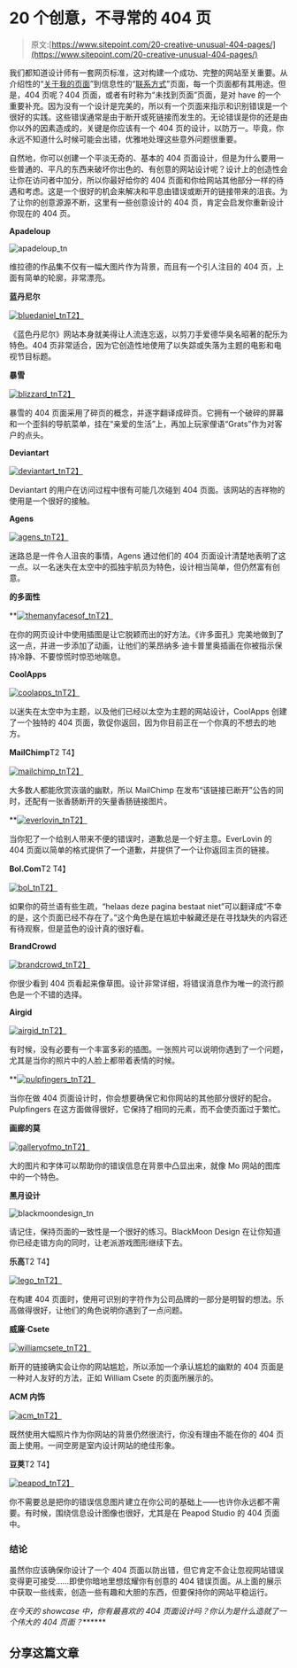 # 20 个创意，不寻常的 404 页

> 原文:[https://www.sitepoint.com/20-creative-unusual-404-pages/](https://www.sitepoint.com/20-creative-unusual-404-pages/)

我们都知道设计师有一套网页标准，这对构建一个成功、完整的网站至关重要。从介绍性的“[关于我的页面](https://www.sitepoint.com/5-ways-to-truly-personalize-your-about-me-page/)”到信息性的“[联系方式](https://www.sitepoint.com/15-creative-and-artistic-contact-pages/)”页面，每一个页面都有其用途。但是，404 页呢？404 页面，或者有时称为“未找到页面”页面，是对 have 的一个重要补充。因为没有一个设计是完美的，所以有一个页面来指示和识别错误是一个很好的实践。这些错误通常是由于断开或死链接而发生的。无论错误是你的还是由你以外的因素造成的，关键是你应该有一个 404 页的设计，以防万一。毕竟，你永远不知道什么时候可能会出错，优雅地处理这些意外问题很重要。

自然地，你可以创建一个平淡无奇的、基本的 404 页面设计，但是为什么要用一些普通的、平凡的东西来破坏你出色的、有创意的网站设计呢？设计上的创造性会让你在访问者中加分，所以你最好给你的 404 页面和你给网站其他部分一样的待遇和考虑。这是一个很好的机会来解决和平息由错误或断开的链接带来的沮丧。为了让你的创意源源不断，这里有一些创意设计的 404 页，肯定会启发你重新设计你现在的 404 页。

**Apadeloup**

![apadeloup_tn](../Images/c8a056b88d5b9f23ca581453dccc5372.png)

维拉德的作品集不仅有一幅大图片作为背景，而且有一个引人注目的 404 页，上面有简单的轮廓，非常漂亮。

**蓝丹尼尔** [](http://www.bluedaniel.com/404) 

[![bluedaniel_tn](../Images/c456c2a04cfee0f7087f718a64a45943.png)T2】](http://www.bluedaniel.com/404)

《蓝色丹尼尔》网站本身就美得让人流连忘返，以剪刀手爱德华臭名昭著的配乐为特色。404 页非常适合，因为它创造性地使用了以失踪或失落为主题的电影和电视节目标题。

**暴雪** [](http://us.blizzard.com/en-us/error.html) 

[![blizzard_tn](../Images/4e27d0208ec631cf9603f50c2cb28ca8.png)T2】](http://us.blizzard.com/en-us/error.html)

暴雪的 404 页面采用了碎页的概念，并逐字翻译成碎页。它拥有一个破碎的屏幕和一个歪斜的导航菜单，挂在“亲爱的生活”上，再加上玩家俚语“Grats”作为对客户的点头。

**Deviantart** [](http://www.deviantart.com/404) 

[![deviantart_tn](../Images/b7c323d9b39291c4f3e56b3e88cacec3.png)T2】](http://www.deviantart.com/404)

Deviantart 的用户在访问过程中很有可能几次碰到 404 页面。该网站的吉祥物的使用是一个很好的接触。

**Agens** [](http://agens.no/404) 

[![agens_tn](../Images/bdd95d1b2937d05b0e72d7c3b662652a.png)T2】](http://agens.no/404)

迷路总是一件令人沮丧的事情，Agens 通过他们的 404 页面设计清楚地表明了这一点。以一名迷失在太空中的孤独宇航员为特色，设计相当简单，但仍然富有创意。

**的多面性**

 **[![themanyfacesof_tn](../Images/c144b77e3f113c55a5d9d9d4838dc09c.png)T2】](http://themanyfacesof.com/four-oh-four/leo.html)

在你的网页设计中使用插图是让它脱颖而出的好方法。《许多面孔》完美地做到了这一点，并进一步添加了动画，让他们的莱昂纳多·迪卡普里奥插画在你被指示保持冷静、不要惊慌时惊恐地喘息。

**CoolApps** [](http://www.coolappse.com/404notfound) 

[![coolapps_tn](../Images/27c2d408c9af157a4c7732ed6d951d0c.png)T2】](http://www.coolappse.com/404notfound)

以迷失在太空中为主题，以及他们已经以太空为主题的网站设计，CoolApps 创建了一个独特的 404 页面，敦促你返回，因为你目前正在一个你真的不想去的地方。

**MailChimp**T2
T4】

[![mailchimp_tn](../Images/dbfa4803f3a9f8417be8f2a745e4e1ad.png)T2】](http://mailchimp.com/404/)

大多数人都能欣赏诙谐的幽默，所以 MailChimp 在发布“该链接已断开”公告的同时，还配有一张香肠断开的矢量香肠链接图片。

 **[](http://everlovinpress.com/404#.UbD1-_nVCSr)** 

 **[![everlovin_tn](../Images/fbe5a86adfab801a8050f1758018f82a.png)T2】](http://everlovinpress.com/404#.UbD1-_nVCSr)

当你犯了一个给别人带来不便的错误时，道歉总是一个好主意。EverLovin 的 404 页面以简单的格式提供了一个道歉，并提供了一个让你返回主页的链接。

**Bol.Com**T2
T4】

[![bol_tn](../Images/4986d5b88d5c2753a4d4611618ea4416.png)T2】](http://weblog.bol.com/404)

如果你的荷兰语有些生疏，“helaas deze pagina bestaat niet”可以翻译成“不幸的是，这个页面已经不存在了。”这个角色是在尴尬中躲藏还是在寻找缺失的内容还有待观察，但是蓝色的设计真的很好看。

**BrandCrowd** [](http://www.brandcrowd.com/40) 

[![brandcrowd_tn](../Images/f5e2ca49467e4eca880a0a3218b79e6c.png)T2】](http://www.brandcrowd.com/40)

你很少看到 404 页看起来像草图。设计非常详细，将错误消息作为唯一的流行颜色是一个不错的选择。

**Airgid** [](http://www.airgid.com/404) 

[![airgid_tn](../Images/cf6d9c197fb78f9b7aae6a4316ea17ca.png)T2】](http://www.airgid.com/404)

有时候，没有必要有一个丰富多彩的插图。一张照片可以说明你遇到了一个问题，尤其是当你的照片中的人脸上都带着表情的时候。

 **[](http://pulpfingers.com/404)** 

 **[![pulpfingers_tn](../Images/546d0861128a8775aab33c3f09472119.png)T2】](http://pulpfingers.com/404)

当你在做 404 页面设计时，你会想要确保它和你网站的其他部分很好的配合。Pulpfingers 在这方面做得很好，它保持了相同的元素，而不会使页面过于繁忙。

**画廊的莫** [](http://www.galleryofmo.co.uk/404) 

[![galleryofmo_tn](../Images/558dd166c4dfd36d6cf30e75718b20b2.png)T2】](http://www.galleryofmo.co.uk/404)

大的图片和字体可以帮助你的错误信息在背景中凸显出来，就像 Mo 网站的图库中的一个特色。

**黑月设计**

![blackmoondesign_tn](../Images/997a873d16042b17ce595a3bd8c3d751.png)

请记住，保持页面的一致性是一个很好的练习。BlackMoon Design 在让你知道你已经走错方向的同时，让老派游戏图形继续下去。

**乐高**T2
T4】

[![lego_tn](../Images/07beb2757c260249af840ac928b334c1.png)T2】](http://www.lego.com/404)

在构建 404 页面时，使用可识别的字符作为公司品牌的一部分是明智的想法。乐高做得很好，让他们的角色说明你遇到了一点问题。

**威廉·Csete** [](http://www.williamcsete.com/404) 

[![williamcsete_tn](../Images/c75fd7f9a9ffff58e420d10e0554d5ee.png)T2】](http://www.williamcsete.com/404)

断开的链接确实会让你的网站尴尬，所以添加一个承认尴尬的幽默的 404 页面是一种对人友好的方法，正如 William Csete 的页面所展示的。

**ACM 内饰** [](http://www.acm-interiors.com/404.html) 

[![acm_tn](../Images/80b61d82bc6170f1063394c1331186e7.png)T2】](http://www.acm-interiors.com/404.html)

既然使用大幅照片作为你网站的背景仍然很流行，你没有理由不能在你的 404 页面上使用。一间空房是室内设计网站的绝佳形象。

**豆荚**T2
T4】

[![peapod_tn](../Images/3cadeadc3452235f87e40413b3084be7.png)T2】](http://www.peapod.ca/404)

你不需要总是把你的错误信息图片建立在你公司的基础上——也许你永远都不需要。有时候，围绕信息设计图像也很好，尤其是在 Peapod Studio 的 404 页面中。

### 结论

虽然你应该确保你设计了一个 404 页面以防出错，但它肯定不会让忽视网站错误变得更可接受……即使你暗地里想炫耀你有创意的 404 错误页面。从上面的展示中获取一些线索，创造一些有趣和大胆的东西，但要保持你的网站平稳运行。

*在今天的 showcase 中，你有最喜欢的 404 页面设计吗？你认为是什么造就了一个伟大的 404 页面？******* 

## ****分享这篇文章****
